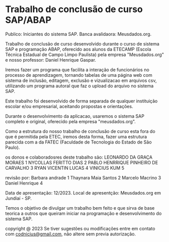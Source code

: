 # Trabalho de conclusão de curso SAP/ABAP
Publico: Iniciantes do sistema SAP.
Banca avalidaora: Meusdados.org.

  Trabalho de conclusão de curso desenvolvido durante o curso de sistema SAP e programação ABAP,
oferecido aos alunos da ETECAMP (Escola Técnica Estadual de Campo Limpo Paulista) pela empresa
"Meusdados.org" e nosso professor: Daniel Henrique Gaspar.

  Iremos fazer um programa que facilita a interação de funcionários no processo de aprendizagem, tornando tabelas de uma página web com sistema de inclusão, editagem, exclusão e vizualizacao em arquivos csv, utilizando um programa autoral que faz o upload do arquivo no sistema SAP.

   Este trabalho foi desenvolvido de forma separada de qualquer instituição escolar e/ou empresarial, aceitando propostas e orientações.

   Durante o desenvolvimento da aplicacao, usaremos o sistema SAP completo e original, oferecido pela empresa "meusdados.org".

   Como a estrutura do nosso trabalho de conclusão de curso esta fora do que é permitida pela ETEC, iremos desta forma, fazer uma estrutura parecida com a da FATEC (Faculdade de Tecnologia do Estado de São Paulo).

os donos e colaboradosres deste trabalho são:
LEONARDO DA GRAÇA MORAES 1
NYCOLLAS FERITTO DIAS 2
PABLO HENRRIQUE PINHEIRO DE CARVALHO 3
RYAN VICENTIN LUCAS 4
VINICIUS KUM 5

revisão por:
Barbara andrade 1
Thaynara Maia Santos 2
Marcelo Macrino 3
Daniel Henrique 4

Data de apresentação: 12/2023.
Local de apresentção: Meusdados.org em Jundiaí - SP.

Temos o objetivo de divulgar um trabalho bem feito e que sirva de base teorica a outros que queiram iniciar na programação e desenvolvimento do sistema SAP.

copyright @ 2023
Se tiver sugestões ou modificações entre em contato com codnicius@gmail.com, não altere sem previa autorização.
